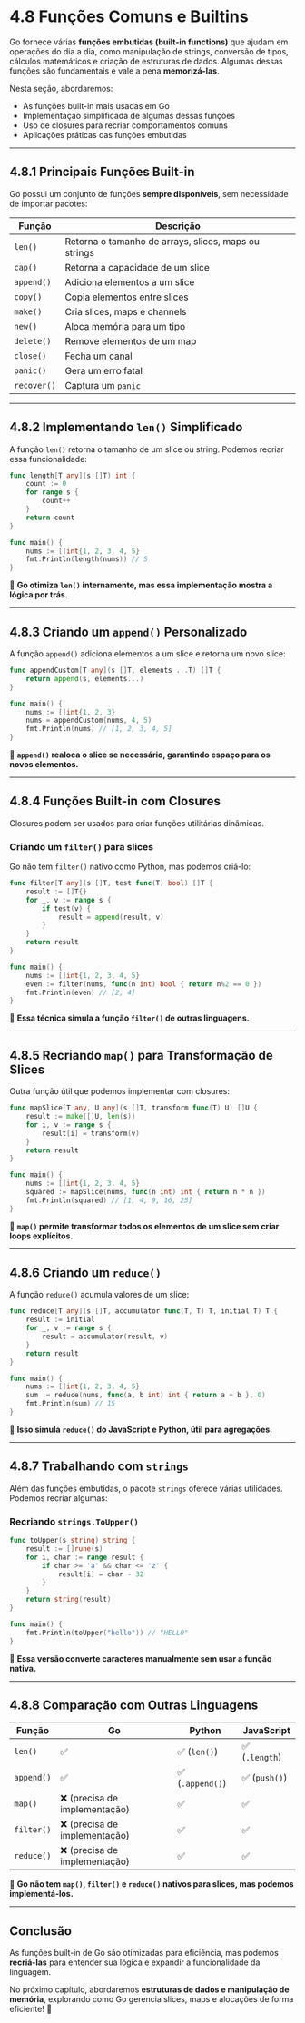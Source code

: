 # **4.8 Funções Comuns e Builtins**

Go fornece várias **funções embutidas (built-in functions)** que ajudam em operações do dia a dia, como manipulação de strings, conversão de tipos, cálculos matemáticos e criação de estruturas de dados. Algumas dessas funções são fundamentais e vale a pena **memorizá-las**.

Nesta seção, abordaremos:

- As funções built-in mais usadas em Go
- Implementação simplificada de algumas dessas funções
- Uso de closures para recriar comportamentos comuns
- Aplicações práticas das funções embutidas

---

## **4.8.1 Principais Funções Built-in**

Go possui um conjunto de funções **sempre disponíveis**, sem necessidade de importar pacotes:

| Função   | Descrição |
|----------|-----------|
| `len()`  | Retorna o tamanho de arrays, slices, maps ou strings |
| `cap()`  | Retorna a capacidade de um slice |
| `append()` | Adiciona elementos a um slice |
| `copy()` | Copia elementos entre slices |
| `make()` | Cria slices, maps e channels |
| `new()`  | Aloca memória para um tipo |
| `delete()` | Remove elementos de um map |
| `close()` | Fecha um canal |
| `panic()` | Gera um erro fatal |
| `recover()` | Captura um `panic` |

---

## **4.8.2 Implementando `len()` Simplificado**

A função `len()` retorna o tamanho de um slice ou string. Podemos recriar essa funcionalidade:

```go
func length[T any](s []T) int {
    count := 0
    for range s {
        count++
    }
    return count
}

func main() {
    nums := []int{1, 2, 3, 4, 5}
    fmt.Println(length(nums)) // 5
}
```

📌 **Go otimiza `len()` internamente, mas essa implementação mostra a lógica por trás.**

---

## **4.8.3 Criando um `append()` Personalizado**

A função `append()` adiciona elementos a um slice e retorna um novo slice:

```go
func appendCustom[T any](s []T, elements ...T) []T {
    return append(s, elements...)
}

func main() {
    nums := []int{1, 2, 3}
    nums = appendCustom(nums, 4, 5)
    fmt.Println(nums) // [1, 2, 3, 4, 5]
}
```

📌 **`append()` realoca o slice se necessário, garantindo espaço para os novos elementos.**

---

## **4.8.4 Funções Built-in com Closures**

Closures podem ser usados para criar funções utilitárias dinâmicas.

### **Criando um `filter()` para slices**

Go não tem `filter()` nativo como Python, mas podemos criá-lo:

```go
func filter[T any](s []T, test func(T) bool) []T {
    result := []T{}
    for _, v := range s {
        if test(v) {
            result = append(result, v)
        }
    }
    return result
}

func main() {
    nums := []int{1, 2, 3, 4, 5}
    even := filter(nums, func(n int) bool { return n%2 == 0 })
    fmt.Println(even) // [2, 4]
}
```

📌 **Essa técnica simula a função `filter()` de outras linguagens.**

---

## **4.8.5 Recriando `map()` para Transformação de Slices**

Outra função útil que podemos implementar com closures:

```go
func mapSlice[T any, U any](s []T, transform func(T) U) []U {
    result := make([]U, len(s))
    for i, v := range s {
        result[i] = transform(v)
    }
    return result
}

func main() {
    nums := []int{1, 2, 3, 4, 5}
    squared := mapSlice(nums, func(n int) int { return n * n })
    fmt.Println(squared) // [1, 4, 9, 16, 25]
}
```

📌 **`map()` permite transformar todos os elementos de um slice sem criar loops explícitos.**

---

## **4.8.6 Criando um `reduce()`**

A função `reduce()` acumula valores de um slice:

```go
func reduce[T any](s []T, accumulator func(T, T) T, initial T) T {
    result := initial
    for _, v := range s {
        result = accumulator(result, v)
    }
    return result
}

func main() {
    nums := []int{1, 2, 3, 4, 5}
    sum := reduce(nums, func(a, b int) int { return a + b }, 0)
    fmt.Println(sum) // 15
}
```

📌 **Isso simula `reduce()` do JavaScript e Python, útil para agregações.**

---

## **4.8.7 Trabalhando com `strings`**

Além das funções embutidas, o pacote `strings` oferece várias utilidades. Podemos recriar algumas:

### **Recriando `strings.ToUpper()`**

```go
func toUpper(s string) string {
    result := []rune(s)
    for i, char := range result {
        if char >= 'a' && char <= 'z' {
            result[i] = char - 32
        }
    }
    return string(result)
}

func main() {
    fmt.Println(toUpper("hello")) // "HELLO"
}
```

📌 **Essa versão converte caracteres manualmente sem usar a função nativa.**

---

## **4.8.8 Comparação com Outras Linguagens**

| Função | Go | Python | JavaScript |
|--------|----|--------|------------|
| `len()` | ✅ | ✅ (`len()`) | ✅ (`.length`) |
| `append()` | ✅ | ✅ (`.append()`) | ✅ (`push()`) |
| `map()` | ❌ (precisa de implementação) | ✅ | ✅ |
| `filter()` | ❌ (precisa de implementação) | ✅ | ✅ |
| `reduce()` | ❌ (precisa de implementação) | ✅ | ✅ |

📌 **Go não tem `map()`, `filter()` e `reduce()` nativos para slices, mas podemos implementá-los.**

---

## **Conclusão**

As funções built-in de Go são otimizadas para eficiência, mas podemos **recriá-las** para entender sua lógica e expandir a funcionalidade da linguagem.

No próximo capítulo, abordaremos **estruturas de dados e manipulação de memória**, explorando como Go gerencia slices, maps e alocações de forma eficiente! 🚀
